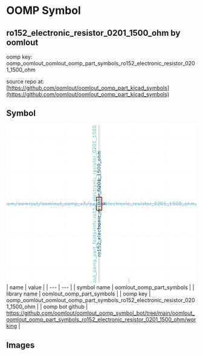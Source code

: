 # OOMP Symbol  
## ro152_electronic_resistor_0201_1500_ohm  by oomlout  
  
oomp key: oomp_oomlout_oomlout_oomp_part_symbols_ro152_electronic_resistor_0201_1500_ohm  
  
source repo at: [https://github.com/oomlout/oomlout_oomp_part_kicad_symbols](https://github.com/oomlout/oomlout_oomp_part_kicad_symbols)  
## Symbol  
  
[![working.png](working_600.png)](working.png)  
| name | value | 
| --- | --- | 
| symbol name | oomlout_oomp_part_symbols | 
| library name | oomlout_oomp_part_symbols | 
| oomp key | oomp_oomlout_oomlout_oomp_part_symbols_ro152_electronic_resistor_0201_1500_ohm | 
| oomp bot github | https://github.com/oomlout/oomlout_oomp_symbol_bot/tree/main/oomlout_oomlout_oomp_part_symbols_ro152_electronic_resistor_0201_1500_ohm/working | 
## Images  
